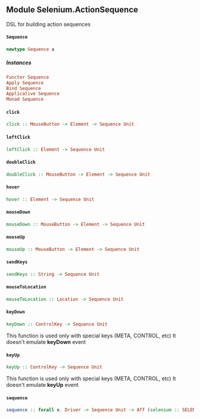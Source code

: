 ## Module Selenium.ActionSequence

DSL for building action sequences

#### `Sequence`

``` purescript
newtype Sequence a
```

##### Instances
``` purescript
Functor Sequence
Apply Sequence
Bind Sequence
Applicative Sequence
Monad Sequence
```

#### `click`

``` purescript
click :: MouseButton -> Element -> Sequence Unit
```

#### `leftClick`

``` purescript
leftClick :: Element -> Sequence Unit
```

#### `doubleClick`

``` purescript
doubleClick :: MouseButton -> Element -> Sequence Unit
```

#### `hover`

``` purescript
hover :: Element -> Sequence Unit
```

#### `mouseDown`

``` purescript
mouseDown :: MouseButton -> Element -> Sequence Unit
```

#### `mouseUp`

``` purescript
mouseUp :: MouseButton -> Element -> Sequence Unit
```

#### `sendKeys`

``` purescript
sendKeys :: String -> Sequence Unit
```

#### `mouseToLocation`

``` purescript
mouseToLocation :: Location -> Sequence Unit
```

#### `keyDown`

``` purescript
keyDown :: ControlKey -> Sequence Unit
```

This function is used only with special keys (META, CONTROL, etc)
It doesn't emulate __keyDown__ event

#### `keyUp`

``` purescript
keyUp :: ControlKey -> Sequence Unit
```

This function is used only with special keys (META, CONTROL, etc)
It doesn't emulate __keyUp__ event

#### `sequence`

``` purescript
sequence :: forall e. Driver -> Sequence Unit -> Aff (selenium :: SELENIUM | e) Unit
```


